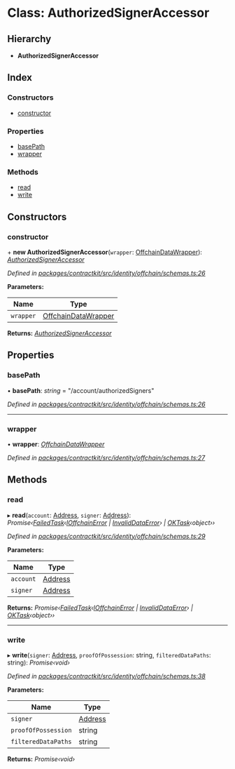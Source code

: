 # Class: AuthorizedSignerAccessor

## Hierarchy

* **AuthorizedSignerAccessor**

## Index

### Constructors

* [constructor](_identity_offchain_schemas_.authorizedsigneraccessor.md#constructor)

### Properties

* [basePath](_identity_offchain_schemas_.authorizedsigneraccessor.md#basepath)
* [wrapper](_identity_offchain_schemas_.authorizedsigneraccessor.md#wrapper)

### Methods

* [read](_identity_offchain_schemas_.authorizedsigneraccessor.md#read)
* [write](_identity_offchain_schemas_.authorizedsigneraccessor.md#write)

## Constructors

###  constructor

\+ **new AuthorizedSignerAccessor**(`wrapper`: [OffchainDataWrapper](_identity_offchain_data_wrapper_.offchaindatawrapper.md)): *[AuthorizedSignerAccessor](_identity_offchain_schemas_.authorizedsigneraccessor.md)*

*Defined in [packages/contractkit/src/identity/offchain/schemas.ts:26](https://github.com/celo-org/celo-monorepo/blob/master/packages/contractkit/src/identity/offchain/schemas.ts#L26)*

**Parameters:**

Name | Type |
------ | ------ |
`wrapper` | [OffchainDataWrapper](_identity_offchain_data_wrapper_.offchaindatawrapper.md) |

**Returns:** *[AuthorizedSignerAccessor](_identity_offchain_schemas_.authorizedsigneraccessor.md)*

## Properties

###  basePath

• **basePath**: *string* = "/account/authorizedSigners"

*Defined in [packages/contractkit/src/identity/offchain/schemas.ts:26](https://github.com/celo-org/celo-monorepo/blob/master/packages/contractkit/src/identity/offchain/schemas.ts#L26)*

___

###  wrapper

• **wrapper**: *[OffchainDataWrapper](_identity_offchain_data_wrapper_.offchaindatawrapper.md)*

*Defined in [packages/contractkit/src/identity/offchain/schemas.ts:27](https://github.com/celo-org/celo-monorepo/blob/master/packages/contractkit/src/identity/offchain/schemas.ts#L27)*

## Methods

###  read

▸ **read**(`account`: [Address](../modules/_base_.md#address), `signer`: [Address](../modules/_base_.md#address)): *Promise‹[FailedTask](../interfaces/_identity_task_.failedtask.md)‹[IOffchainError](../interfaces/_identity_offchain_schema_utils_.ioffchainerror.md) | [InvalidDataError](../interfaces/_identity_offchain_schema_utils_.invaliddataerror.md)› | [OKTask](../interfaces/_identity_task_.oktask.md)‹object››*

*Defined in [packages/contractkit/src/identity/offchain/schemas.ts:29](https://github.com/celo-org/celo-monorepo/blob/master/packages/contractkit/src/identity/offchain/schemas.ts#L29)*

**Parameters:**

Name | Type |
------ | ------ |
`account` | [Address](../modules/_base_.md#address) |
`signer` | [Address](../modules/_base_.md#address) |

**Returns:** *Promise‹[FailedTask](../interfaces/_identity_task_.failedtask.md)‹[IOffchainError](../interfaces/_identity_offchain_schema_utils_.ioffchainerror.md) | [InvalidDataError](../interfaces/_identity_offchain_schema_utils_.invaliddataerror.md)› | [OKTask](../interfaces/_identity_task_.oktask.md)‹object››*

___

###  write

▸ **write**(`signer`: [Address](../modules/_base_.md#address), `proofOfPossession`: string, `filteredDataPaths`: string): *Promise‹void›*

*Defined in [packages/contractkit/src/identity/offchain/schemas.ts:38](https://github.com/celo-org/celo-monorepo/blob/master/packages/contractkit/src/identity/offchain/schemas.ts#L38)*

**Parameters:**

Name | Type |
------ | ------ |
`signer` | [Address](../modules/_base_.md#address) |
`proofOfPossession` | string |
`filteredDataPaths` | string |

**Returns:** *Promise‹void›*
